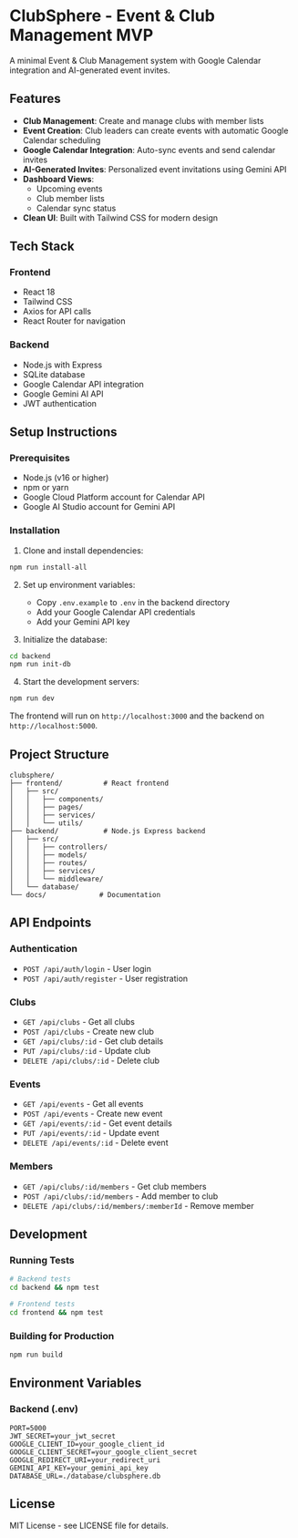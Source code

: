 # ClubSphere - Event & Club Management MVP

A minimal Event & Club Management system with Google Calendar integration and AI-generated event invites.

## Features

- **Club Management**: Create and manage clubs with member lists
- **Event Creation**: Club leaders can create events with automatic Google Calendar scheduling
- **Google Calendar Integration**: Auto-sync events and send calendar invites
- **AI-Generated Invites**: Personalized event invitations using Gemini API
- **Dashboard Views**:
  - Upcoming events
  - Club member lists
  - Calendar sync status
- **Clean UI**: Built with Tailwind CSS for modern design

## Tech Stack

### Frontend

- React 18
- Tailwind CSS
- Axios for API calls
- React Router for navigation

### Backend

- Node.js with Express
- SQLite database
- Google Calendar API integration
- Google Gemini AI API
- JWT authentication

## Setup Instructions

### Prerequisites

- Node.js (v16 or higher)
- npm or yarn
- Google Cloud Platform account for Calendar API
- Google AI Studio account for Gemini API

### Installation

1. Clone and install dependencies:

```bash
npm run install-all
```

2. Set up environment variables:

   - Copy `.env.example` to `.env` in the backend directory
   - Add your Google Calendar API credentials
   - Add your Gemini API key

3. Initialize the database:

```bash
cd backend
npm run init-db
```

4. Start the development servers:

```bash
npm run dev
```

The frontend will run on `http://localhost:3000` and the backend on `http://localhost:5000`.

## Project Structure

```
clubsphere/
├── frontend/          # React frontend
│   ├── src/
│   │   ├── components/
│   │   ├── pages/
│   │   ├── services/
│   │   └── utils/
├── backend/           # Node.js Express backend
│   ├── src/
│   │   ├── controllers/
│   │   ├── models/
│   │   ├── routes/
│   │   ├── services/
│   │   └── middleware/
│   └── database/
└── docs/             # Documentation
```

## API Endpoints

### Authentication

- `POST /api/auth/login` - User login
- `POST /api/auth/register` - User registration

### Clubs

- `GET /api/clubs` - Get all clubs
- `POST /api/clubs` - Create new club
- `GET /api/clubs/:id` - Get club details
- `PUT /api/clubs/:id` - Update club
- `DELETE /api/clubs/:id` - Delete club

### Events

- `GET /api/events` - Get all events
- `POST /api/events` - Create new event
- `GET /api/events/:id` - Get event details
- `PUT /api/events/:id` - Update event
- `DELETE /api/events/:id` - Delete event

### Members

- `GET /api/clubs/:id/members` - Get club members
- `POST /api/clubs/:id/members` - Add member to club
- `DELETE /api/clubs/:id/members/:memberId` - Remove member

## Development

### Running Tests

```bash
# Backend tests
cd backend && npm test

# Frontend tests
cd frontend && npm test
```

### Building for Production

```bash
npm run build
```

## Environment Variables

### Backend (.env)

```
PORT=5000
JWT_SECRET=your_jwt_secret
GOOGLE_CLIENT_ID=your_google_client_id
GOOGLE_CLIENT_SECRET=your_google_client_secret
GOOGLE_REDIRECT_URI=your_redirect_uri
GEMINI_API_KEY=your_gemini_api_key
DATABASE_URL=./database/clubsphere.db
```

## License

MIT License - see LICENSE file for details.
